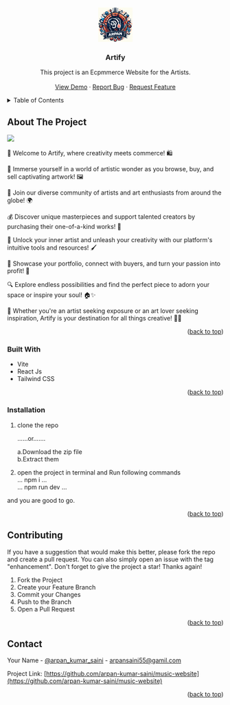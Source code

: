 

<!-- PROJECT LOGO -->
<br />
<div align="center" id='readme-top'>
  <a href="https://github.com/othneildrew/Best-README-Template">
    <img src="https://github.com/arpan-kumar-saini/music-website/blob/main/images/logo.jpeg?raw=true" alt="Logo" width="80" height="80">
  </a>

  <h3 align="center">Artify</h3>

  <p align="center">
    This project is an Ecpmmerce  Website for the Artists.
    <br />   
    <br />
    <a href="https://ritu-artify.netlify.app/">View Demo</a>
    ·
    <a href="">Report Bug</a>
    ·
    <a href="">Request Feature</a>
  </p>
</div>



<!-- TABLE OF CONTENTS -->
<details>
  <summary>Table of Contents</summary>
  <ol>
    <li>
      <a href="#about-the-project">About The Project</a>
      <ul>
        <li><a href="#built-with">Built With</a></li>
      </ul>
    </li>      
    <li><a href="#installation">Installation</a></li>
    <li><a href="#contributing">Contributing</a></li>
    <li><a href="#contact">Contact</a></li>
  </ol>
</details>



<!-- ABOUT THE PROJECT -->
## About The Project
<img src='https://arpansaini.netlify.app/images/artify.png'>


🎨 Welcome to Artify, where creativity meets commerce! 🛍️ <br>

🌟 Immerse yourself in a world of artistic wonder as you browse, buy, and sell captivating artwork! 🖼️ <br>


🤝 Join our diverse community of artists and art enthusiasts from around the globe! 🌍 <br>

💰 Discover unique masterpieces and support talented creators by purchasing their one-of-a-kind works! 💸 <br>

🎨 Unlock your inner artist and unleash your creativity with our platform's intuitive tools and resources! 🖌️ <br>

📸 Showcase your portfolio, connect with buyers, and turn your passion into profit! 💼 <br>

🔍 Explore endless possibilities and find the perfect piece to adorn your space or inspire your soul! 🏠✨ <br>

🌈 Whether you're an artist seeking exposure or an art lover seeking inspiration, Artify is your destination for all things creative! 🌟🎨 <br>
<p align="right">(<a href="#readme-top">back to top</a>)</p>



### Built With

* Vite 
* React Js 
* Tailwind CSS

<p align="right">(<a href="#readme-top">back to top</a>)</p>




### Installation

<ol>
  <li>
    clone the repo

......or....... 

a.Download the zip file <br>
b.Extract them
  </li>
  <li>open the project in terminal and Run  following commands <br>
    ... npm i ... <br>
    ... npm run dev ...
  </li>
</ol>

and you are good to go.

  

<p align="right">(<a href="#readme-top">back to top</a>)</p>


<!-- CONTRIBUTING -->
## Contributing


If you have a suggestion that would make this better, please fork the repo and create a pull request. You can also simply open an issue with the tag "enhancement".
Don't forget to give the project a star! Thanks again!

1. Fork the Project
2. Create your Feature Branch 
3. Commit your Changes 
4. Push to the Branch 
5. Open a Pull Request

<p align="right">(<a href="#readme-top">back to top</a>)</p>



<!-- CONTACT -->
## Contact

Your Name - [@arpan_kumar_saini](https://www.instagram.com/arpan_kumar_saini/) - arpansaini55@gamil.com

Project Link: [https://github.com/arpan-kumar-saini/music-website](https://github.com/arpan-kumar-saini/music-website)

<p align="right">(<a href="#readme-top">back to top</a>)</p>







 

